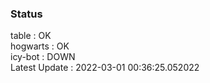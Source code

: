 ### Status


table : OK  
hogwarts : OK  
icy-bot : DOWN  
Latest Update : 2022-03-01 00:36:25.052022
